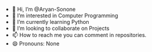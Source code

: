 - 👋 Hi, I’m @Aryan-Sonone
- 👀 I’m interested in Computer Programming
- 🌱 I’m currently learning Python
- 💞️ I’m looking to collaborate on Projects
- 📫 How to reach me you can comment in repositories.
- 😄 Pronouns: None

<!---
Aryan-Sonone/Aryan-Sonone is a ✨ special ✨ repository because its `README.md` (this file) appears on your GitHub profile.
You can click the Preview link to take a look at your changes.
--->
